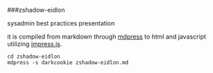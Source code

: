 ###zshadow-eidlon

sysadmin best practices presentation

it is compiled from markdown through [mdpress][1]
to html and javascript utilizing [impress.js][2].

    cd zshadow-eidlon
    mdpress -s darkcookie zshadow-eidlon.md

[1]:https://github.com/egonSchiele/mdpress
[2]:https://github.com/bartaz/impress.js/
